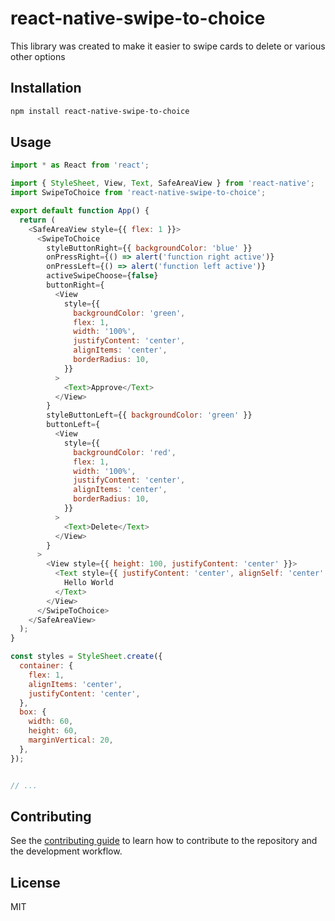 # react-native-swipe-to-choice

This library was created to make it easier to swipe cards to delete or various other options

## Installation

```sh
npm install react-native-swipe-to-choice
```

## Usage

```js
import * as React from 'react';

import { StyleSheet, View, Text, SafeAreaView } from 'react-native';
import SwipeToChoice from 'react-native-swipe-to-choice';

export default function App() {
  return (
    <SafeAreaView style={{ flex: 1 }}>
      <SwipeToChoice
        styleButtonRight={{ backgroundColor: 'blue' }}
        onPressRight={() => alert('function right active')}
        onPressLeft={() => alert('function left active')}
        activeSwipeChoose={false}
        buttonRight={
          <View
            style={{
              backgroundColor: 'green',
              flex: 1,
              width: '100%',
              justifyContent: 'center',
              alignItems: 'center',
              borderRadius: 10,
            }}
          >
            <Text>Approve</Text>
          </View>
        }
        styleButtonLeft={{ backgroundColor: 'green' }}
        buttonLeft={
          <View
            style={{
              backgroundColor: 'red',
              flex: 1,
              width: '100%',
              justifyContent: 'center',
              alignItems: 'center',
              borderRadius: 10,
            }}
          >
            <Text>Delete</Text>
          </View>
        }
      >
        <View style={{ height: 100, justifyContent: 'center' }}>
          <Text style={{ justifyContent: 'center', alignSelf: 'center' }}>
            Hello World
          </Text>
        </View>
      </SwipeToChoice>
    </SafeAreaView>
  );
}

const styles = StyleSheet.create({
  container: {
    flex: 1,
    alignItems: 'center',
    justifyContent: 'center',
  },
  box: {
    width: 60,
    height: 60,
    marginVertical: 20,
  },
});


// ...


```

## Contributing

See the [contributing guide](CONTRIBUTING.md) to learn how to contribute to the repository and the development workflow.

## License

MIT
